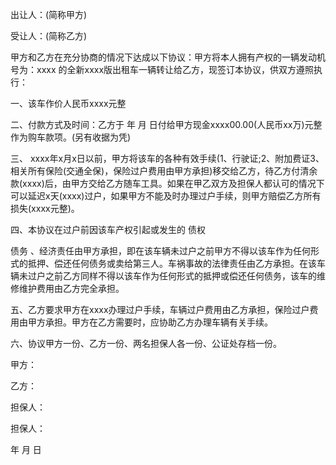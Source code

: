 
 


出让人：(简称甲方)


受让人：(简称乙方)


甲方和乙方在充分协商的情况下达成以下协议：甲方将本人拥有产权的一辆发动机号为：xxxx 的全新xxxx版出租车一辆转让给乙方，现签订本协议，供双方遵照执行：


一、该车作价人民币xxxx元整


二、付款方式及时间：乙方于 年 月 日付给甲方现金xxxx00.00(人民币xx万)元整作为购车款项。(另有收据为凭)


三、 xxxx年x月x日以前，甲方将该车的各种有效手续(1、行驶证;2、附加费证3、相关所有保险(交通全保)，保险过户费用由甲方承担)移交给乙方，待乙方付清余款(xxxx)后，由甲方交给乙方随车工具。如果在甲乙双方及担保人都认可的情况下可以延迟x天(xxxx)过户，如果甲方不能及时办理过户手续，则甲方赔偿乙方所有损失(xxxx元整)。


四、本协议在过户前因该车产权引起或发生的
债权

债务
、经济责任由甲方承担，即在该车辆未过户之前甲方不得以该车作为任何形式的抵押、偿还任何债务或卖给第三人。车祸事故的法律责任由乙方承担。在该车辆未过户之前乙方同样不得以该车作为任何形式的抵押或偿还任何债务，该车的维修维护费用由乙方完全承担。


五、乙方要求甲方在xxxx办理过户手续，车辆过户费用由乙方承担，保险过户费用由甲方承担。甲方在乙方需要时，应协助乙方办理车辆有关手续。


六、协议甲方一份、乙方一份、两名担保人各一份、公证处存档一份。


甲方：


乙方：


担保人：


担保人：


年 月 日
 


 

 
 
 
 
 
  


  
 

  


  


  
 
 
 
 


